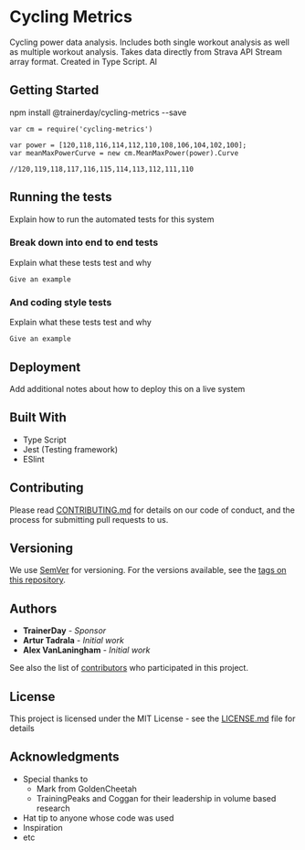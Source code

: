 # Cycling Metrics

Cycling power data analysis.  Includes both single workout analysis as well as multiple workout analysis.  Takes data directly from Strava API Stream array format. Created in Type Script. Al

## Getting Started

npm install @trainerday/cycling-metrics --save


```
var cm = require('cycling-metrics')

var power = [120,118,116,114,112,110,108,106,104,102,100];
var meanMaxPowerCurve = new cm.MeanMaxPower(power).Curve

//120,119,118,117,116,115,114,113,112,111,110

```

## Running the tests

Explain how to run the automated tests for this system

### Break down into end to end tests

Explain what these tests test and why

```
Give an example
```

### And coding style tests

Explain what these tests test and why

```
Give an example
```

## Deployment

Add additional notes about how to deploy this on a live system

## Built With

* Type Script
* Jest (Testing framework)
* ESlint

## Contributing

Please read [CONTRIBUTING.md](https://gist.github.com/PurpleBooth/b24679402957c63ec426) for details on our code of conduct, and the process for submitting pull requests to us.

## Versioning

We use [SemVer](http://semver.org/) for versioning. For the versions available, see the [tags on this repository](https://github.com/your/project/tags).

## Authors

* **TrainerDay** - *Sponsor*
* **Artur Tadrala** - *Initial work*
* **Alex VanLaningham** - *Initial work*

See also the list of [contributors](https://github.com/trainerday/cycling-metrics/contributors) who participated in this project.

## License

This project is licensed under the MIT License - see the [LICENSE.md](LICENSE.md) file for details

## Acknowledgments

* Special thanks to 
    - Mark from GoldenCheetah
    - TrainingPeaks and Coggan for their leadership in volume based research
* Hat tip to anyone whose code was used
* Inspiration
* etc
